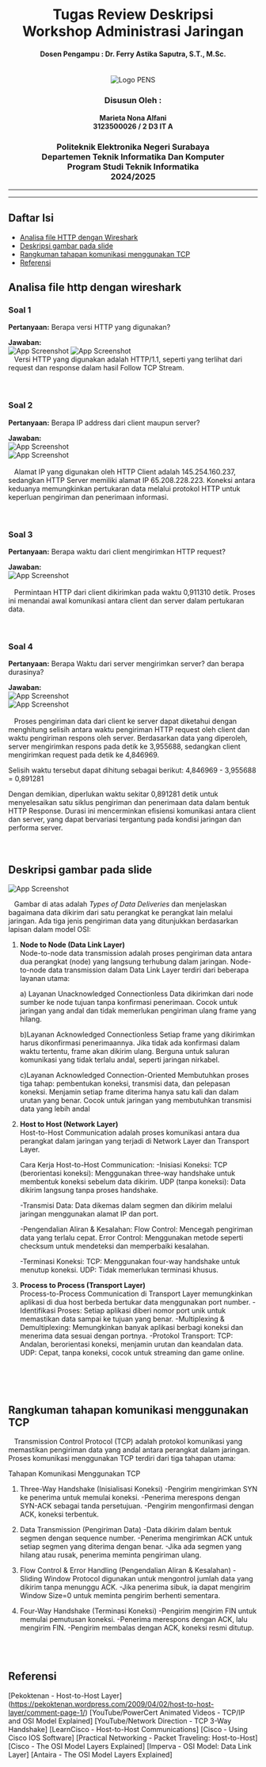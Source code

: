 <div align="center">
    <h1 style="text-align: center;font-weight: bold">Tugas Review Deskripsi<br>Workshop Administrasi Jaringan</h1>
    <h4 style="text-align: center;">Dosen Pengampu : Dr. Ferry Astika Saputra, S.T., M.Sc.</h4>
</div>
<br />
<div align="center">
    <img src="Assets/Logo_PENS.png" alt="Logo PENS">
    <h3 style="text-align: center;">Disusun Oleh : </h3>
    <p style="text-align: center;">
        <strong>Marieta Nona Alfani</strong><br>
        <strong>3123500026 / 2 D3 IT A</strong><br>
    </p>

<h3>Politeknik Elektronika Negeri Surabaya<br>Departemen Teknik
Informatika Dan Komputer<br>Program Studi Teknik Informatika<br>2024/2025</h3>
    <hr>
    <hr>
</div>


## Daftar Isi
- [Analisa file HTTP dengan Wireshark](#analisa-file-http-dengan-wireshark)
- [Deskripsi gambar pada slide](#deskripsi-gambar-pada-slide)
- [Rangkuman tahapan komunikasi menggunakan TCP](#rangkuman-tahapan-komunikasi-menggunakan-tcp)
- [Referensi](#referensi)

## Analisa file http dengan wireshark

### Soal 1

**Pertanyaan:**
Berapa versi HTTP yang digunakan?

**Jawaban:** <br>
![App Screenshot](Assets/no1.jpg)
![App Screenshot](Assets/no1a.jpg)<br>
&nbsp;&nbsp; Versi HTTP yang digunakan adalah HTTP/1.1, seperti yang terlihat dari request dan response dalam hasil Follow TCP Stream.
<br>
<br>
<br>
### Soal 2

**Pertanyaan:**
Berapa IP address dari client maupun server?

**Jawaban:** <br>
![App Screenshot](Assets/no2.jpg)<br>
![App Screenshot](Assets/no3.jpg)<br><br>
&nbsp;&nbsp;  Alamat IP yang digunakan oleh HTTP Client adalah 145.254.160.237, sedangkan HTTP Server memiliki alamat IP 65.208.228.223. Koneksi antara keduanya memungkinkan pertukaran data melalui protokol HTTP untuk keperluan pengiriman dan penerimaan informasi.
<br>
<br>
<br>
### Soal 3

**Pertanyaan:**
Berapa waktu dari client mengirimkan HTTP request?

**Jawaban:** <br>
![App Screenshot](Assets/no4.jpg)<br><br>
&nbsp;&nbsp;  Permintaan HTTP dari client dikirimkan pada waktu 0,911310 detik. Proses ini menandai awal komunikasi antara client dan server dalam pertukaran data. 
<br>
<br>
<br>
### Soal 4

**Pertanyaan:**
Berapa Waktu dari server mengirimkan server? dan berapa durasinya?

**Jawaban:** <br>
![App Screenshot](Assets/no5.jpg)<br>
![App Screenshot](Assets/no6.jpg)<br><br>
&nbsp;&nbsp; Proses pengiriman data dari client ke server dapat diketahui dengan menghitung selisih antara waktu pengiriman HTTP request oleh client dan waktu pengiriman respons oleh server. Berdasarkan data yang diperoleh, server mengirimkan respons pada detik ke 3,955688, sedangkan client mengirimkan request pada detik ke 4,846969.

Selisih waktu tersebut dapat dihitung sebagai berikut:
4,846969 - 3,955688 = 0,891281

   Dengan demikian, diperlukan waktu sekitar 0,891281 detik untuk menyelesaikan satu siklus pengiriman dan penerimaan data dalam bentuk HTTP Response. Durasi ini mencerminkan efisiensi komunikasi antara client dan server, yang dapat bervariasi tergantung pada kondisi jaringan dan performa server. 
<br>
<br>
<br>
## Deskripsi gambar pada slide 
![App Screenshot](Assets/no7.png)<br>

&nbsp;&nbsp; Gambar di atas adalah *Types of Data Deliveries* dan menjelaskan bagaimana data dikirim dari satu perangkat ke perangkat lain melalui jaringan. Ada tiga jenis pengiriman data yang ditunjukkan berdasarkan lapisan dalam model OSI:

1. **Node to Node (Data Link Layer)**  
Node-to-node data transmission adalah proses pengiriman data antara dua perangkat (node) yang langsung terhubung dalam jaringan. Node-to-node data transmission dalam Data Link Layer terdiri dari beberapa layanan utama:

    a) Layanan Unacknowledged Connectionless
    Data dikirimkan dari node sumber ke node tujuan tanpa konfirmasi penerimaan. Cocok untuk jaringan yang andal dan tidak memerlukan pengiriman        ulang frame yang hilang.

    b)Layanan Acknowledged Connectionless
    Setiap frame yang dikirimkan harus dikonfirmasi penerimaannya. Jika tidak ada konfirmasi dalam waktu tertentu, frame akan dikirim ulang.            Berguna untuk saluran komunikasi yang tidak terlalu andal, seperti jaringan nirkabel.

    c)Layanan Acknowledged Connection-Oriented
    Membutuhkan proses tiga tahap: pembentukan koneksi, transmisi data, dan pelepasan koneksi. Menjamin setiap frame diterima hanya satu kali dan       dalam urutan yang benar. Cocok untuk jaringan yang membutuhkan transmisi data yang lebih andal​

2. **Host to Host (Network Layer)**  
   Host-to-Host Communication adalah proses komunikasi antara dua perangkat dalam jaringan yang terjadi di Network Layer dan Transport Layer.

    Cara Kerja Host-to-Host Communication:
    -Inisiasi Koneksi:
       TCP (berorientasi koneksi): Menggunakan three-way handshake untuk membentuk koneksi sebelum data dikirim.
        UDP (tanpa koneksi): Data dikirim langsung tanpa proses handshake.

    -Transmisi Data:
        Data dikemas dalam segmen dan dikirim melalui jaringan menggunakan alamat IP dan port.

   -Pengendalian Aliran & Kesalahan:
        Flow Control: Mencegah pengiriman data yang terlalu cepat.
        Error Control: Menggunakan metode seperti checksum untuk mendeteksi dan memperbaiki kesalahan.

    -Terminasi Koneksi:
        TCP: Menggunakan four-way handshake untuk menutup koneksi.
        UDP: Tidak memerlukan terminasi khusus.

3. **Process to Process (Transport Layer)**  
   Process-to-Process Communication di Transport Layer memungkinkan aplikasi di dua host berbeda bertukar data menggunakan port number.
        -Identifikasi Proses: Setiap aplikasi diberi nomor port unik untuk memastikan data sampai ke tujuan yang benar.
        -Multiplexing & Demultiplexing: Memungkinkan banyak aplikasi berbagi koneksi dan menerima data sesuai dengan portnya.
        -Protokol Transport:
            TCP: Andalan, berorientasi koneksi, menjamin urutan dan keandalan data.
            UDP: Cepat, tanpa koneksi, cocok untuk streaming dan game online.
<br>
<br>
<br>

## Rangkuman tahapan komunikasi menggunakan TCP
&nbsp;&nbsp; Transmission Control Protocol (TCP) adalah protokol komunikasi yang memastikan pengiriman data yang andal antara perangkat dalam jaringan. Proses komunikasi menggunakan TCP terdiri dari tiga tahapan utama:

Tahapan Komunikasi Menggunakan TCP
1. Three-Way Handshake (Inisialisasi Koneksi)
-Pengirim mengirimkan SYN ke penerima untuk memulai koneksi.
-Penerima merespons dengan SYN-ACK sebagai tanda persetujuan.
-Pengirim mengonfirmasi dengan ACK, koneksi terbentuk.

2. Data Transmission (Pengiriman Data)
-Data dikirim dalam bentuk segmen dengan sequence number.
-Penerima mengirimkan ACK untuk setiap segmen yang diterima dengan benar.
-Jika ada segmen yang hilang atau rusak, penerima meminta pengiriman ulang.

3. Flow Control & Error Handling (Pengendalian Aliran & Kesalahan)
-Sliding Window Protocol digunakan untuk mengontrol jumlah data yang dikirim tanpa menunggu ACK.
-Jika penerima sibuk, ia dapat mengirim Window Size=0 untuk meminta pengirim berhenti sementara.

4. Four-Way Handshake (Terminasi Koneksi)
-Pengirim mengirim FIN untuk memulai pemutusan koneksi.
-Penerima merespons dengan ACK, lalu mengirim FIN.
-Pengirim membalas dengan ACK, koneksi resmi ditutup.
<br>
<br>

## Referensi
[Pekoktenan - Host-to-Host Layer] (https://pekoktenan.wordpress.com/2009/04/02/host-to-host-layer/comment-page-1/)
[YouTube/PowerCert Animated Videos - TCP/IP and OSI Model Explained]
[YouTube/Network Direction - TCP 3-Way Handshake]
[LearnCisco - Host-to-Host Communications]
[Cisco - Using Cisco IOS Software]
[Practical Networking - Packet Traveling: Host-to-Host]
[Cisco - The OSI Model Layers Explained]
[Imperva - OSI Model: Data Link Layer]
[Antaira - The OSI Model Layers Explained]
